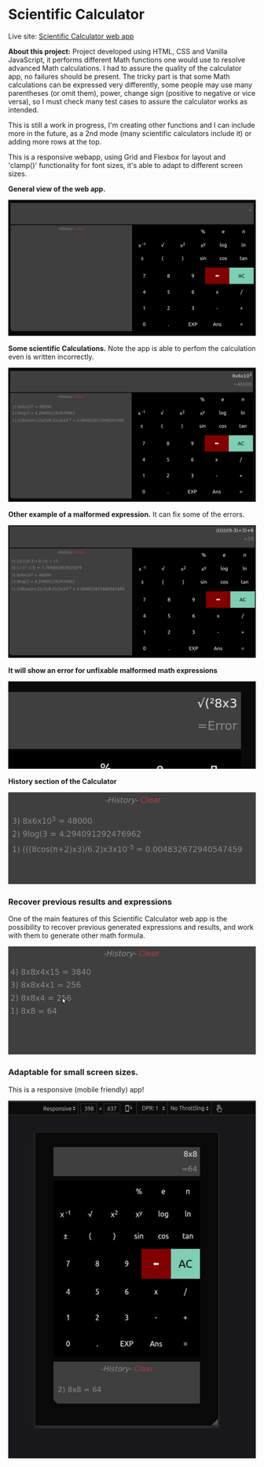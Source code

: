# Scientific Calculator

Live site: [Scientific Calculator web app](https://javierdebug.github.io/Scientific-calculator/)

**About this project:** Project developed using HTML, CSS and Vanilla JavaScript, it performs different Math functions one would use to resolve advanced Math calculations. I had to assure the quality of the calculator app, no failures should be present. The tricky part is that some Math calculations can be expressed very differently, some people may use many parentheses (or omit them), power, change sign (positive to negative or vice versa), so I must check many test cases to assure the calculator works as intended.

This is still a work in progress, I'm creating other functions and I can include more in the future, as a 2nd mode (many scientific calculators include it) or adding more rows at the top.

This is a responsive webapp, using Grid and Flexbox for layout and 'clamp()' functionality for font sizes, it's able to adapt to different screen sizes.

**General view of the web app.**

![General screenshot of the Scientific Calculator](images/General-Calc-screenshot.jpg)



**Some scientific Calculations.** Note the app is able to perfom the calculation even is written incorrectly. 

![Calculator functionality](images/Calc-functionality)

**Other example of a malformed expression.** It can fix some of the errors.

![Fix some malformed expression](images/Can%20work%20when%20not%20perfect%20written%20eqs)

**It will show an error for unfixable malformed math expressions**

![Showing error for malformed expression](images/Catching-Malformed%20expressions)

**History section of the Calculator**

![History section of the Calculator](images/History-section.jpg)


### **Recover previous results and expressions**
One of the main features of this Scientific Calculator web app is the possibility to recover previous generated expressions and results, and work with them to generate other math formula.

![History section of the Calculator](images/Click-to-recover-expression-and-result.jpg)

### Adaptable for small screen sizes. 
This is a responsive (mobile friendly) app!

![Responsive web app](images/Adaptable-for-small-screen-sizes.jpg)